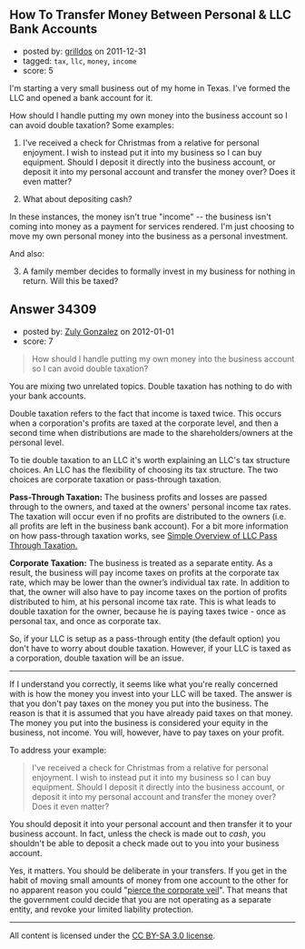 ## How To Transfer Money Between Personal & LLC Bank Accounts

- posted by: [grilldos](https://stackexchange.com/users/-1/15335-grilldos) on 2011-12-31
- tagged: `tax`, `llc`, `money`, `income`
- score: 5

I'm starting a very small business out of my home in Texas. I've formed the LLC and opened a bank account for it.

How should I handle putting my own money into the business account so I can avoid double taxation? Some examples:

1. I've received a check for Christmas from a relative for personal enjoyment. I wish to instead put it into my business so I can buy equipment. Should I deposit it directly into the business account, or deposit it into my personal account and transfer the money over? Does it even matter?

2. What about depositing cash?

In these instances, the money isn't true "income" -- the business isn't coming into money as a payment for services rendered. I'm just choosing to move my own personal money into the business as a personal investment.

And also:

3) A family member decides to formally invest in my business for nothing in return. Will this be taxed?


## Answer 34309

- posted by: [Zuly Gonzalez](https://stackexchange.com/users/-1/2692-zuly-gonzalez) on 2012-01-01
- score: 7

<blockquote>
  <p>How should I handle putting my own money into the business account so I can avoid double taxation?</p>
</blockquote>

<p>You are mixing two unrelated topics. Double taxation has nothing to do with your bank accounts. </p>

<p>Double taxation refers to the fact that income is taxed twice. This occurs when a corporation's profits are taxed at the corporate level, and then a second time when distributions are made to the shareholders/owners at the personal level.</p>

<p>To tie double taxation to an LLC it's worth explaining an LLC's tax structure choices. An LLC has the flexibility of choosing its tax structure. The two choices are corporate taxation or pass-through taxation. </p>

<p><strong>Pass-Through Taxation:</strong> The business profits and losses are passed through to the owners, and taxed at the owners' personal income tax rates. The taxation will occur even if no profits are distributed to the owners (i.e. all profits are left in the business bank account). For a bit more information on how pass-through taxation works, see <a href="http://answers.onstartups.com/questions/11109/simple-overview-of-llc-pass-through-taxation">Simple Overview of LLC Pass Through Taxation.</a></p>

<p><strong>Corporate Taxation:</strong> The business is treated as a separate entity. As a result, the business will pay income taxes on profits at the corporate tax rate, which may be lower than the owner’s individual tax rate. In addition to that, the owner will also have to pay income taxes on the portion of profits distributed to him, at his personal income tax rate. This is what leads to double taxation for the owner, because he is paying taxes twice - once as personal tax, and once as corporate tax. </p>

<p>So, if your LLC is setup as a pass-through entity (the default option) you don't have to worry about double taxation. However, if your LLC is taxed as a corporation, double taxation will be an issue.</p>

<hr>

<p>If I understand you correctly, it seems like what you're really concerned with is how the money you invest into your LLC will be taxed. The answer is that you don't pay taxes on the money you put into the business. The reason is that it is assumed that you have already paid taxes on that money. The money you put into the business is considered your equity in the business, not income. You will, however, have to pay taxes on your profit. </p>

<p>To address your example:</p>

<blockquote>
  <p>I've received a check for Christmas from a relative for personal enjoyment. I wish to instead put it into my business so I can buy equipment. Should I deposit it directly into the business account, or deposit it into my personal account and transfer the money over? Does it even matter?</p>
</blockquote>

<p>You should deposit it into your personal account and then transfer it to your business account. In fact, unless the check is made out to <em>cash</em>, you shouldn't be able to deposit a check made out to you into your business account.</p>

<p>Yes, it matters. You should be deliberate in your transfers. If you get in the habit of moving small amounts of money from one account to the other for no apparent reason you could "<a href="http://en.wikipedia.org/wiki/Corporate_veil">pierce the corporate veil</a>". That means that the government could decide that you are not operating as a separate entity, and revoke your limited liability protection.</p>




---

All content is licensed under the [CC BY-SA 3.0 license](https://creativecommons.org/licenses/by-sa/3.0/).
